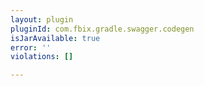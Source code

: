 ```yaml
---
layout: plugin
pluginId: com.fbix.gradle.swagger.codegen
isJarAvailable: true
error: ''
violations: []

---
```

